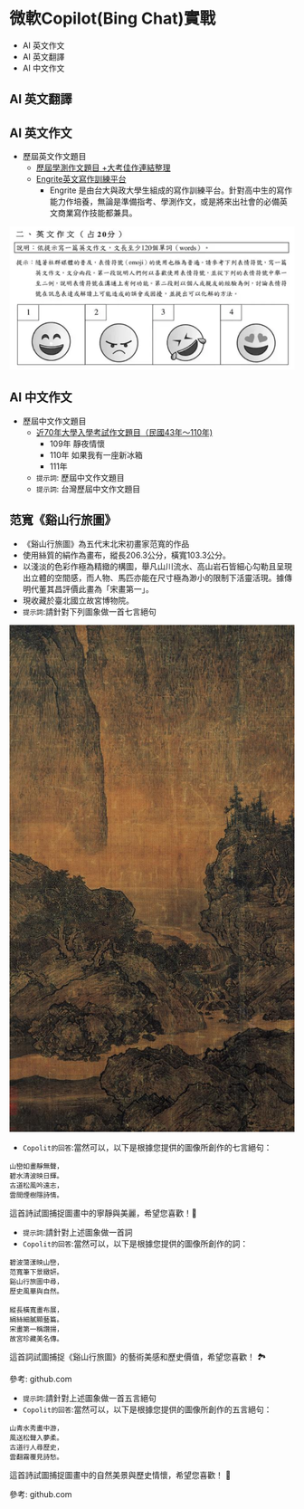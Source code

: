 # 微軟Copilot(Bing Chat)實戰
- AI 英文作文
- AI 英文翻譯
- AI 中文作文

## AI 英文翻譯

## AI 英文作文
- 歷屆英文作文題目
  - [歷屆學測作文題目 +大考佳作連結整理](https://happyfish.blog/exam-writing-all/)
  - [Engrite英文寫作訓練平台](https://sites.google.com/view/engrite)
    - Engrite 是由台大與政大學生組成的寫作訓練平台。針對高中生的寫作能力作培養，無論是準備指考、學測作文，或是將來出社會的必備英文商業寫作技能都兼具。

![English_112](English_112.png)

## AI 中文作文
- 歷屆中文作文題目
  - [近70年大學入學考試作文題目（民國43年～110年)](https://www.dcard.tw/f/exam/p/235237803)
    - 109年    靜夜情懷
    - 110年    如果我有一座新冰箱
    - 111年
  - `提示詞`: 歷屆中文作文題目
  - `提示詞`: 台灣歷屆中文作文題目


## 范寬《谿山行旅圖》
- 《谿山行旅圖》為五代末北宋初畫家范寬的作品
- 使用絲質的絹作為畫布，縱長206.3公分，橫寬103.3公分。
- 以淺淡的色彩作極為精緻的構圖，舉凡山川流水、高山岩石皆細心勾勒且呈現出立體的空間感，而人物、馬匹亦能在尺寸極為渺小的限制下活靈活現。據傳明代董其昌評價此畫為「宋畫第一」。
- 現收藏於臺北國立故宮博物院。
- `提示詞`:請針對下列圖象做一首七言絕句

![范寬《谿山行旅圖》](painting_1.jpg)
- `Copolit的回答`:當然可以，以下是根據您提供的圖像所創作的七言絕句：
```
山巒如畫靜無聲，
碧水清波映日輝。
古道松風吟遠志，
雲間煙樹隱詩情。
```
這首詩試圖捕捉圖畫中的寧靜與美麗，希望您喜歡！🍃

- `提示詞`:請針對上述圖象做一首詞
- `Copolit的回答`:當然可以，以下是根據您提供的圖像所創作的詞：
```
碧波蕩漾映山巒，
范寬筆下景緻妍。
谿山行旅圖中尋，
歷史風華與自然。

縱長橫寬畫布展，
絹絲細膩顯藝篇。
宋畫第一稱讚揚，
故宮珍藏美名傳。
```
這首詞試圖捕捉《谿山行旅圖》的藝術美感和歷史價值，希望您喜歡！ 🏞️

參考: github.com

- `提示詞`:請針對上述圖象做一首五言絕句
- `Copolit的回答`:當然可以，以下是根據您提供的圖像所創作的五言絕句：
```
山青水秀畫中游，
風送松聲入夢柔。
古道行人尋歷史，
雲翻霧覆見詩愁。
```
這首詩試圖捕捉圖畫中的自然美景與歷史情懷，希望您喜歡！ 🍃

參考: github.com
